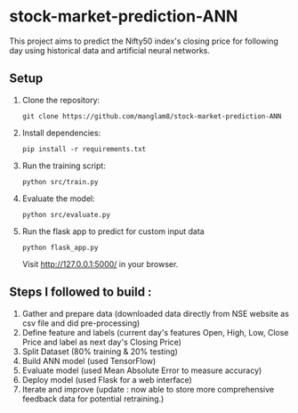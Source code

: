 # stock-market-prediction-ANN
This project aims to predict the Nifty50 index's closing price for following day using historical data and artificial neural networks.

## Setup
1. Clone the repository:
   ```
   git clone https://github.com/manglam8/stock-market-prediction-ANN
   ```
2. Install dependencies:
   ```
   pip install -r requirements.txt
   ```
3. Run the training script:
   ```
   python src/train.py
   ```
4. Evaluate the model:
   ```
   python src/evaluate.py
   ```
5. Run the flask app to predict for custom input data
   ```
   python flask_app.py
   ```
   Visit http://127.0.0.1:5000/ in your browser.

## Steps I followed to build :

1. Gather and prepare data (downloaded data directly from NSE website as csv file and did pre-processing)
2. Define feature and labels (current day's features Open, High, Low, Close Price and label as next day's Closing Price)
3. Split Dataset (80% training & 20% testing)
4. Build ANN model (used TensorFlow)
5. Evaluate model (used Mean Absolute Error to measure accuracy)
6. Deploy model (used Flask for a web interface)
7. Iterate and improve (update : now able to store more comprehensive feedback data for potential retraining.)
